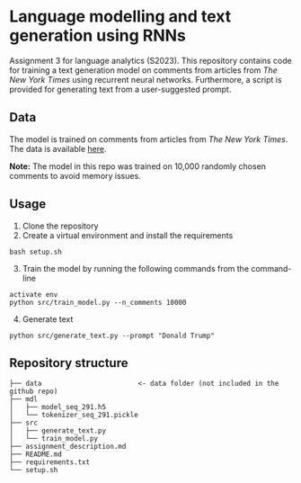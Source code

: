 # Language modelling and text generation using RNNs
Assignment 3 for language analytics (S2023). This repository contains code for training a text generation model on comments from articles from *The New York Times* using recurrent neural networks. Furthermore, a script is provided for generating text from a user-suggested prompt.

## Data
The model is trained on comments from articles from *The New York Times*. The data is available [here](https://www.kaggle.com/datasets/aashita/nyt-comments).

**Note:** The model in this repo was trained on 10,000 randomly chosen comments to avoid memory issues.

## Usage

1. Clone the repository
2. Create a virtual environment and install the requirements 
```
bash setup.sh
```
3. Train the model by running the following commands from the command-line
```
activate env
python src/train_model.py --n_comments 10000
```
4. Generate text
```
python src/generate_text.py --prompt "Donald Trump"
```

## Repository structure
```
├── data                        <- data folder (not included in the github repo)
├── mdl
│   ├── model_seq_291.h5
│   └── tokenizer_seq_291.pickle 
├── src
│   ├── generate_text.py
│   └── train_model.py
├── assignment_description.md
├── README.md
├── requirements.txt
└── setup.sh
```
